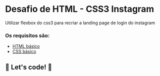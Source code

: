 # Desafio de HTML - CSS3 Instagram

Utilizar flexbox do css3 para recriar a landing page de login do instagram

### Os requisitos são:

* [HTML básico](https://www.w3schools.com/html/)
* [CSS básico](https://developer.mozilla.org/pt-BR/docs/Web/CSS)

## 🚀 Let's code! 🚀
